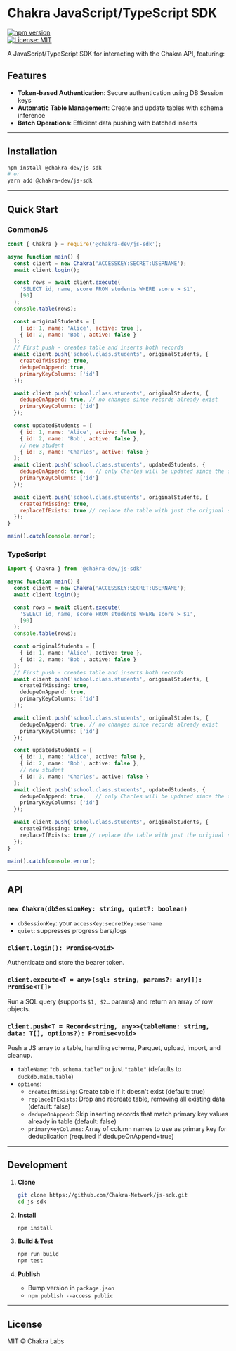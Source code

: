 # Chakra JavaScript/TypeScript SDK

[![npm version](https://badge.fury.io/js/@chakra-dev%2Fjs-sdk.svg)](https://badge.fury.io/js/@chakra-dev%2Fjs-sdk)  
[![License: MIT](https://img.shields.io/badge/License-MIT-blue.svg)](LICENSE)  

A JavaScript/TypeScript SDK for interacting with the Chakra API, featuring:

## Features

- **Token-based Authentication**: Secure authentication using DB Session keys
- **Automatic Table Management**: Create and update tables with schema inference
- **Batch Operations**: Efficient data pushing with batched inserts

---

## Installation

```bash
npm install @chakra-dev/js-sdk
# or
yarn add @chakra-dev/js-sdk
```

---

## Quick Start

### CommonJS

```js
const { Chakra } = require('@chakra-dev/js-sdk');

async function main() {
  const client = new Chakra('ACCESSKEY:SECRET:USERNAME');
  await client.login();

  const rows = await client.execute(
    'SELECT id, name, score FROM students WHERE score > $1',
    [90]
  );
  console.table(rows);

  const originalStudents = [
    { id: 1, name: 'Alice', active: true },
    { id: 2, name: 'Bob', active: false }
  ];
  // First push - creates table and inserts both records
  await client.push('school.class.students', originalStudents, {
    createIfMissing: true,
    dedupeOnAppend: true, 
    primaryKeyColumns: ['id']
  });

  await client.push('school.class.students', originalStudents, {
    dedupeOnAppend: true, // no changes since records already exist
    primaryKeyColumns: ['id']
  });

  const updatedStudents = [
    { id: 1, name: 'Alice', active: false },
    { id: 2, name: 'Bob', active: false },
    // new student
    { id: 3, name: 'Charles', active: false }
  ];
  await client.push('school.class.students', updatedStudents, {
    dedupeOnAppend: true,   // only Charles will be updated since the other two will be deduped on id
    primaryKeyColumns: ['id']
  });

  await client.push('school.class.students', originalStudents, {
    createIfMissing: true,
    replaceIfExists: true // replace the table with just the original students data. Charles no longer in table
  });
}

main().catch(console.error);
```

### TypeScript

```ts
import { Chakra } from '@chakra-dev/js-sdk'

async function main() {
  const client = new Chakra('ACCESSKEY:SECRET:USERNAME');
  await client.login();

  const rows = await client.execute(
    'SELECT id, name, score FROM students WHERE score > $1',
    [90]
  );
  console.table(rows);

  const originalStudents = [
    { id: 1, name: 'Alice', active: true },
    { id: 2, name: 'Bob', active: false }
  ];
  // First push - creates table and inserts both records
  await client.push('school.class.students', originalStudents, {
    createIfMissing: true,
    dedupeOnAppend: true, 
    primaryKeyColumns: ['id']
  });

  await client.push('school.class.students', originalStudents, {
    dedupeOnAppend: true, // no changes since records already exist
    primaryKeyColumns: ['id']
  });

  const updatedStudents = [
    { id: 1, name: 'Alice', active: false },
    { id: 2, name: 'Bob', active: false },
    // new student
    { id: 3, name: 'Charles', active: false }
  ];
  await client.push('school.class.students', updatedStudents, {
    dedupeOnAppend: true,   // only Charles will be updated since the other two will be deduped on id
    primaryKeyColumns: ['id']
  });

  await client.push('school.class.students', originalStudents, {
    createIfMissing: true,
    replaceIfExists: true // replace the table with just the original students data. Charles no longer in table
  });
}

main().catch(console.error);
```

---

## API

### `new Chakra(dbSessionKey: string, quiet?: boolean)`

- `dbSessionKey`: your `accessKey:secretKey:username`  
- `quiet`: suppresses progress bars/logs  

### `client.login(): Promise<void>`

Authenticate and store the bearer token.

### `client.execute<T = any>(sql: string, params?: any[]): Promise<T[]>`

Run a SQL query (supports `$1, $2…` params) and return an array of row objects.

### `client.push<T = Record<string, any>>(tableName: string, data: T[], options?): Promise<void>`

Push a JS array to a table, handling schema, Parquet, upload, import, and cleanup.  
- `tableName`: `"db.schema.table"` or just `"table"` (defaults to `duckdb.main.table`)  
- `options`:
  - `createIfMissing`: Create table if it doesn't exist (default: true)
  - `replaceIfExists`: Drop and recreate table, removing all existing data (default: false)
  - `dedupeOnAppend`: Skip inserting records that match primary key values already in table (default: false)
  - `primaryKeyColumns`: Array of column names to use as primary key for deduplication (required if dedupeOnAppend=true)

---

## Development

1. **Clone**  
   ```bash
   git clone https://github.com/Chakra-Network/js-sdk.git
   cd js-sdk
   ```

2. **Install**  
   ```bash
   npm install
   ```

3. **Build & Test**  
   ```bash
   npm run build
   npm test
   ```

4. **Publish**  
   - Bump version in `package.json`  
   - `npm publish --access public`  

---

## License

MIT © Chakra Labs

